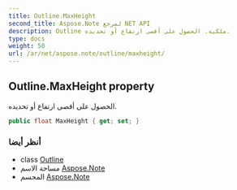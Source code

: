 ```yaml
---
title: Outline.MaxHeight
second_title: Aspose.Note لمرجع NET API
description: Outline ملكية. الحصول على أقصى ارتفاع أو تحديده.
type: docs
weight: 50
url: /ar/net/aspose.note/outline/maxheight/
---
```

## Outline.MaxHeight property

الحصول على أقصى ارتفاع أو تحديده.

```csharp
public float MaxHeight { get; set; }
```

### أنظر أيضا

* class [Outline](../)
* مساحة الاسم [Aspose.Note](../../outline/)
* المجسم [Aspose.Note](../../../)


